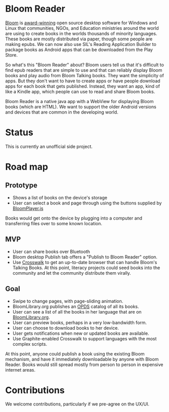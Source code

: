 # Bloom Reader
[Bloom](http://bloomlibrary.org) is [award-winning](http://allchildrenreading.org/sil-international-wins-enabling-writers-prize-for-software-solution-to-childrens-book-shortage/) open source desktop software for Windows and Linux that communities, NGOs, and Education ministries around the world are using to create books in the worlds thousands of minority languages. These books are mostly distributed via paper, though some people are making epubs. We can now also use SIL's Reading Application Builder to package books as Android apps that can be downloaded from the Play Store.

So what's this "Bloom Reader" about? Bloom users tell us that it's difficult to find epub readers that are simple 
to use and that can reliably display Bloom books and play audio from Bloom Talking books. 
They want the simplicity of apps. But they don't want to have to create apps or have people download 
apps for each book that gets published. Instead, they want an app, kind of like a Kindle app, which 
people can use to read and share Bloom books.

Bloom Reader is a native java app with a WebView for displaying Bloom books (which are HTML). We want to support the older Android versions and devices that are common in the developing world.

# Status
This is currently an unofficial side project.

# Road map
## Prototype
* Shows a list of books on the device's storage
* User can select a book and page through using the buttons supplied by [BloomPlayer.js](https://github.com/BloomBooks/BloomPlayer)

Books would get onto the device by plugging into a computer and transferring files over to some known location.

## MVP
* User can share books over Bluetooth
* Bloom desktop Publish tab offers a "Publish to Bloom Reader" option.
* Use [Crosswalk](https://crosswalk-project.org/) to get an up-to-date browser that can handle Bloom's Talking Books.
At this point, literacy projects could seed books into the community and let the community distribute them virally.

## Goal
* Swipe to change pages, with page-sliding animation.
* BloomLibrary.org publishes an [OPDS](http://opds-spec.org/specs/opds-catalog-1-1-20110627/) catalog of all its books.
* User can see a list of all the books in her language that are on [BloomLibrary.org](http://bloomlibrary.org).
* User can preview books, perhaps in a very low-bandwidth form.
* User can choose to download books to her device.
* User gets notifications when new or updated books are available.
* Use Graphite-enabled Crosswalk to support languages with the most complex scripts.

At this point, anyone could publish a book using the existing Bloom mechanism, and have it immediately downloadable by anyone with Bloom Reader. Books would still spread mostly from person to person in expensive internet areas.

# Contributions
We welcome contributions, particularly if we pre-agree on the UX/UI.

